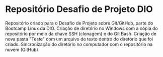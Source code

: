 # Repositório Desafio de Projeto DIO
Repositório criado para o Desafio de Projeto sobre Git/GitHub, parte do Bootcamp Linux da DIO.
Criação de diretório no Windows com a cópia do repositório por meio da chave SSH (clonagem) e do Git Bash.
Criação de nova pasta "Teste" com um arquivo de texto dentro do diretório que foi criado.
Sincronização do diretório no computador com o repositório na nuvem (GitHub) 
